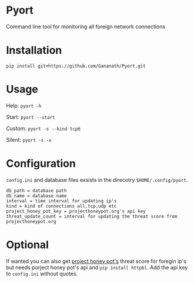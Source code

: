 # Pyort
Command line tool for monitoring all foreign network connections

# Installation
`pip install git+https://github.com/Gananath/Pyort.git`

# Usage
Help: `pyort -h`

Start: `pyort --start`

Custom: `pyort -s --kind tcp6`

Silent: `pyort -s -x`

# Configuration
`config.ini` and database files exsists in the direcotry `$HOME/.config/pyort`. 
```
db_path = database path
db_name = database name
interval = time interval for updating ip's
kind = kind of connections all,tcp,udp etc
project_honey_pot_key = projecthoneypot.org's api key
threat_update_count = interval for updating the threat score from projecthoneypot.org
```
# Optional
If wanted you can also get [project honey pot's](https://www.projecthoneypot.org/) threat score for foregin ip's but needs porject honey pot's api and `pip install httpbl`. Add the api key to `config.ini` without quotes.


